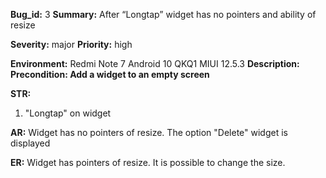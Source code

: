 **Bug_id:** 3
**Summary:** After “Longtap” widget has no pointers and ability of resize

**Severity:** major
**Priority:** high

**Environment:** Redmi Note 7 Android 10 QKQ1 MIUI 12.5.3
**Description:**
**Precondition: Add a widget to an empty screen**

**STR:** 
1) "Longtap" on widget

**AR:** Widget has no pointers of resize. The option "Delete" widget is displayed

**ER:** Widget has pointers of resize. It is possible to change the size. 

